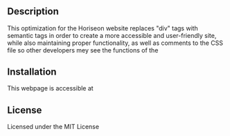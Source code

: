 # 

## Description
This optimization for the Horiseon website replaces "div" tags with semantic tags in order to create a more accessible and user-friendly site, while also maintaining proper functionality, as well as comments to the CSS file so other developers mey see the functions of the

## Installation
This webpage is accessible at 

## License
Licensed under the MIT License
